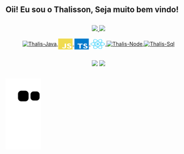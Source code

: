 ## Oii! Eu sou o Thalisson, Seja muito bem vindo!
  ##
<div align="center">
  <a href="https://github.com/Thalis1999">
  <img height="180em" src="https://github-readme-stats.vercel.app/api?username=Thalis1999&show_icons=true&theme=tokyonight&include_all_commits=true&count_private=true"/>
  <img height="180em" src="https://github-readme-stats.vercel.app/api/top-langs/?username=Thalis1999&layout=compact&langs_count=7&theme=tokyonight"/>
</div>
<div align="center" style="display: inline_block"><br>
    <img align="center" alt="Thalis-Java" height="30" width="40" 
src=https://icongr.am/devicon/java-original.svg?size=128&color=currentColor">
  <img align="center" alt="Thalis-Js" height="30" width="40" src="https://raw.githubusercontent.com/devicons/devicon/master/icons/javascript/javascript-plain.svg">
  <img align="center" alt="Thalis-Ts" height="30" width="40" src="https://raw.githubusercontent.com/devicons/devicon/master/icons/typescript/typescript-plain.svg">
  <img align="center" alt="Thalis-React" height="30" width="40" src="https://raw.githubusercontent.com/devicons/devicon/master/icons/react/react-original.svg">
  <img align="center" alt="Thalis-Node" height="30" width="40" 
src="https://icongr.am/devicon/nodejs-original.svg?size=128&color=currentColor">
    <img align="center" alt="Thalis-Sql" height="30" width="40" 
src="https://icongr.am/devicon/mysql-original.svg?size=128&color=currentColor">
</div>

  ##

<div align="center">
     <a href="https://www.instagram.com/__othalis/" target="_blank"><img src="https://img.shields.io/badge/-Instagram-%23E4405F?style=for-the-badge&logo=instagram&logoColor=white" target="_blank"></a>
  <a href="https://www.instagram.com/__othalis/" target="_blank"><img src="https://img.shields.io/badge/-LinkedIn-%230077B5?style=for-the-badge&logo=linkedin&logoColor=white" target="_blank"></a> 
</div>    

  ##
  
 ![Snake animation](https://github.com/Thalis1999/Thalis1999/blob/output/github-contribution-grid-snake.svg)

